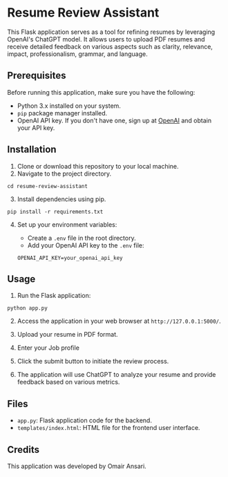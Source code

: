 # Resume Review Assistant

This Flask application serves as a tool for refining resumes by leveraging OpenAI's ChatGPT model. It allows users to upload PDF resumes and receive detailed feedback on various aspects such as clarity, relevance, impact, professionalism, grammar, and language.

## Prerequisites

Before running this application, make sure you have the following:

- Python 3.x installed on your system.
- `pip` package manager installed.
- OpenAI API key. If you don't have one, sign up at [OpenAI](https://openai.com) and obtain your API key.

## Installation

1. Clone or download this repository to your local machine.
2. Navigate to the project directory.

```
cd resume-review-assistant
```

3. Install dependencies using pip.

```
pip install -r requirements.txt
```

4. Set up your environment variables:

    - Create a `.env` file in the root directory.
    - Add your OpenAI API key to the `.env` file:

    ```
    OPENAI_API_KEY=your_openai_api_key
    ```

## Usage

1. Run the Flask application:

```
python app.py
```

2. Access the application in your web browser at `http://127.0.0.1:5000/`.

3. Upload your resume in PDF format.
4. Enter your Job profile

5. Click the submit button to initiate the review process.

6. The application will use ChatGPT to analyze your resume and provide feedback based on various metrics.

## Files

- `app.py`: Flask application code for the backend.
- `templates/index.html`: HTML file for the frontend user interface.

## Credits

This application was developed by Omair Ansari.
